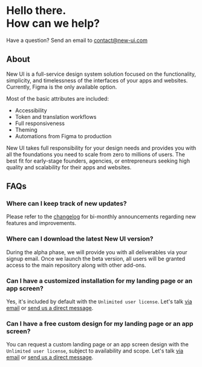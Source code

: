 # Hello there.<br>How can we help?

Have a question? Send an email to [contact@new-ui.com](mailto:contact@new-ui.com)

## About
New UI is a full-service design system solution focused on the functionality, simplicity, and timelessness of the interfaces of your apps and websites. Currently, Figma is the only available option.

Most of the basic attributes are included:
- Accessibility
- Token and translation workflows
- Full responsiveness
- Theming
- Automations from Figma to production

New UI takes full responsibility for your design needs and provides you with all the foundations you need to scale from zero to millions of users. The best fit for early-stage founders, agencies, or entrepreneurs seeking high quality and scalability for their apps and websites.


## FAQs

### Where can I keep track of new updates?
Please refer to the [changelog](https://new-ui.com/changelog) for bi-monthly announcements regarding new features and improvements. 

### Where can I download the latest New UI version?
During the alpha phase, we will provide you with all deliverables via your signup email. Once we launch the beta version, all users will be granted access to the main repository along with other add-ons.

### Can I have a customized installation for my landing page or an app screen?
Yes, it's included by default with the `Unlimited user license`. Let's talk [via email](mailto:contact@new-ui.com) or [send us a direct message](https://twitter.com/NewDesignFile).

### Can I have a free custom design for my landing page or an app screen?
You can request a custom landing page or an app screen design with the `Unlimited user license`, subject to availability and scope. Let's talk [via email](mailto:contact@new-ui.com) or [send us a direct message](https://twitter.com/NewDesignFile).
